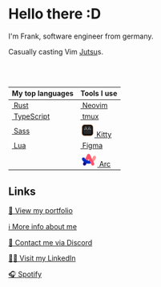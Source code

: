 # Hello there :D

I'm Frank, software engineer from germany.

Casually casting Vim [Jutsu](https://naruto.fandom.com/wiki/Jutsu)s.

<br/>
<br/>

<table><thead>
  <tr>
    <th>My top languages</th>
    <th>Tools I use</th>
  </tr>
</thead><tbody>
  <tr>
    <td>
      <a href="https://www.rust-lang.org/" target="_blank"><img style="height: 2em" alt="" src="https://www.rust-lang.org/logos/rust-logo-64x64.png" /> Rust</a>
    </td>
    <td>
      <a href="https://neovim.io/" target="_blank"><img style="height: 2em" alt="" src="https://upload.wikimedia.org/wikipedia/commons/3/3a/Neovim-mark.svg" /> Neovim</a> 
    </td>
  </tr>
  <tr>
    <td>
      <a href="https://www.typescriptlang.org/" target="_blank"><img style="height: 2em" alt="" src="https://upload.wikimedia.org/wikipedia/commons/4/4c/Typescript_logo_2020.svg" /> TypeScript</a>
    </td>
    <td>
      <a href="https://tmux.github.io/" target="_blank"><img style="height: 2em" alt="" src="https://raw.githubusercontent.com/tmux/tmux/f04cc3997629823f0e304d4e4184e2ec93c703f0/logo/tmux-logomark.svg" /> tmux</a>
    </td>
  </tr>
  <tr>
    <td>
      <a href="https://sass-lang.com/" target="_blank"><img style="height: 2em" alt="" src="https://upload.wikimedia.org/wikipedia/commons/9/96/Sass_Logo_Color.svg" /> Sass</a>
    </td>
    <td>
      <a href="https://github.com/kovidgoyal/kitty" target="_blank"><img style="height: 2em" alt="" src="https://raw.githubusercontent.com/kovidgoyal/kitty/master/logo/kitty.svg" /> Kitty</a>
    </td>
  </tr>
  <tr>
    <td>
      <a href="https://www.lua.org/" target="_blank"><img style="height: 2em" alt="" src="https://upload.wikimedia.org/wikipedia/commons/c/cf/Lua-Logo.svg" /> Lua</a>
    </td>
    <td>
      <a href="https://www.figma.com/" target="_blank"><img style="height: 2em" alt="" src="https://upload.wikimedia.org/wikipedia/commons/3/33/Figma-logo.svg" /> Figma</a>
    </td>
  </tr>
  <tr>
    <td></td>
    <td>
      <a href="https://arc.net/" target="_blank"><img style="height: 2em" alt="" src="https://raw.githubusercontent.com/Frank-Mayer/Frank-Mayer/master/img/arc.svg" /> Arc</a>
    </td>
  </tr>
</tbody></table>

## Links

[👀 View my portfolio](https://www.frank-mayer.io/#my_portfolio)

[ℹ️ More info about me](https://www.frank-mayer.io/#about_me)

[💬 Contact me via Discord](https://discordapp.com/users/383628783187394561)

[👨‍💻 Visit my LinkedIn](https://www.linkedin.com/in/frank-mayer-b85677214)

[🎧 Spotify](https://open.spotify.com/user/u73d67nen42ugnzo2zucxqotd?si=9f0df48fb51c42f5)
